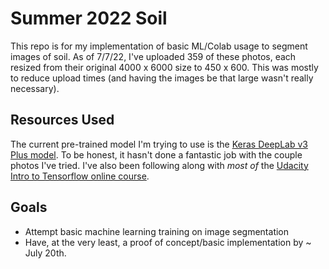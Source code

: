 # Summer 2022 Soil

This repo is for my implementation of basic ML/Colab usage to segment images of soil. As of 7/7/22, I've uploaded 359 of these photos, each resized from their original 4000 x 6000 size to 450 x 600. This was mostly to reduce upload times (and having the images be that large wasn't really necessary).

## Resources Used

The current pre-trained model I'm trying to use is the [Keras DeepLab v3 Plus model][1]. To be honest, it hasn't done a fantastic job with the couple photos I've tried.
I've also been following along with *most of* the [Udacity Intro to Tensorflow online course][2].

## Goals
* Attempt basic machine learning training on image segmentation
* Have, at the very least, a proof of concept/basic implementation by ~ July 20th.



[1]: https://github.com/bonlime/keras-deeplab-v3-plus
[2]: https://learn.udacity.com/courses/ud187
